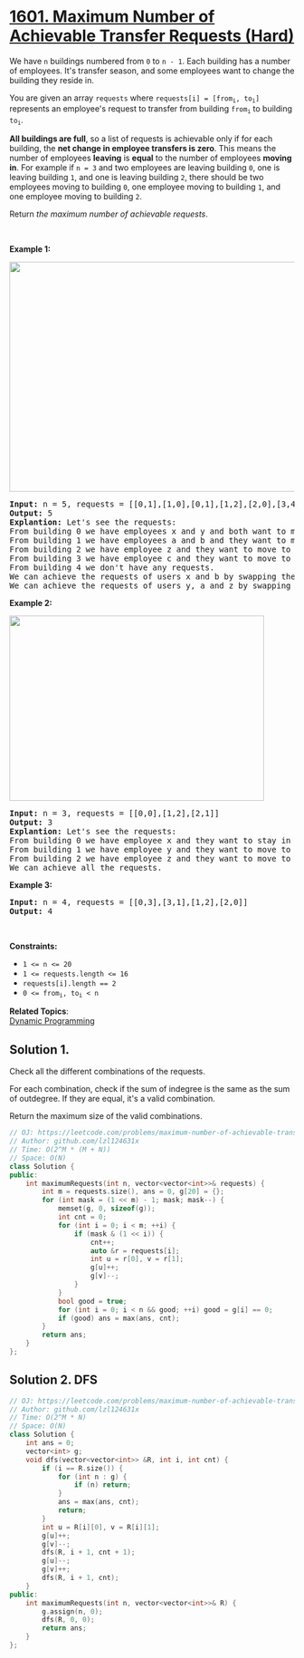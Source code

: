 # [1601. Maximum Number of Achievable Transfer Requests (Hard)](https://leetcode.com/problems/maximum-number-of-achievable-transfer-requests/)

<p>We have <code>n</code> buildings numbered from <code>0</code> to <code>n - 1</code>. Each building has a number of employees. It's transfer season, and some employees want to change the building they reside in.</p>

<p>You are given an array <code>requests</code> where <code>requests[i] = [from<sub>i</sub>, to<sub>i</sub>]</code> represents an employee's request to transfer from building <code>from<sub>i</sub></code> to building <code>to<sub>i</sub></code>.</p>

<p><strong>All buildings are full</strong>, so a list of requests is achievable only if for each building, the <strong>net change in employee transfers is zero</strong>. This means the number of employees <strong>leaving</strong> is <strong>equal</strong> to the number of employees <strong>moving in</strong>. For example if <code>n = 3</code> and two employees are leaving building <code>0</code>, one is leaving building <code>1</code>, and one is leaving building <code>2</code>, there should be two employees moving to building <code>0</code>, one employee moving to building <code>1</code>, and one employee moving to building <code>2</code>.</p>

<p>Return <em>the maximum number of achievable requests</em>.</p>

<p>&nbsp;</p>
<p><strong>Example 1:</strong></p>
<img alt="" src="https://assets.leetcode.com/uploads/2020/09/10/move1.jpg" style="width: 600px; height: 406px;">
<pre><strong>Input:</strong> n = 5, requests = [[0,1],[1,0],[0,1],[1,2],[2,0],[3,4]]
<strong>Output:</strong> 5
<strong>Explantion:</strong> Let's see the requests:
From building 0 we have employees x and y and both want to move to building 1.
From building 1 we have employees a and b and they want to move to buildings 2 and 0 respectively.
From building 2 we have employee z and they want to move to building 0.
From building 3 we have employee c and they want to move to building 4.
From building 4 we don't have any requests.
We can achieve the requests of users x and b by swapping their places.
We can achieve the requests of users y, a and z by swapping the places in the 3 buildings.
</pre>

<p><strong>Example 2:</strong></p>
<img alt="" src="https://assets.leetcode.com/uploads/2020/09/10/move2.jpg" style="width: 450px; height: 327px;">
<pre><strong>Input:</strong> n = 3, requests = [[0,0],[1,2],[2,1]]
<strong>Output:</strong> 3
<strong>Explantion:</strong> Let's see the requests:
From building 0 we have employee x and they want to stay in the same building 0.
From building 1 we have employee y and they want to move to building 2.
From building 2 we have employee z and they want to move to building 1.
We can achieve all the requests. </pre>

<p><strong>Example 3:</strong></p>

<pre><strong>Input:</strong> n = 4, requests = [[0,3],[3,1],[1,2],[2,0]]
<strong>Output:</strong> 4
</pre>

<p>&nbsp;</p>
<p><strong>Constraints:</strong></p>

<ul>
	<li><code>1 &lt;= n &lt;= 20</code></li>
	<li><code>1 &lt;= requests.length &lt;= 16</code></li>
	<li><code>requests[i].length == 2</code></li>
	<li><code>0 &lt;= from<sub>i</sub>, to<sub>i</sub> &lt; n</code></li>
</ul>


**Related Topics**:  
[Dynamic Programming](https://leetcode.com/tag/dynamic-programming/)

## Solution 1.

Check all the different combinations of the requests.

For each combination, check if the sum of indegree is the same as the sum of outdegree. If they are equal, it's a valid combination.

Return the maximum size of the valid combinations.

```cpp
// OJ: https://leetcode.com/problems/maximum-number-of-achievable-transfer-requests/
// Author: github.com/lzl124631x
// Time: O(2^M * (M + N))
// Space: O(N)
class Solution {
public:
    int maximumRequests(int n, vector<vector<int>>& requests) {
        int m = requests.size(), ans = 0, g[20] = {};
        for (int mask = (1 << m) - 1; mask; mask--) {
            memset(g, 0, sizeof(g));
            int cnt = 0;
            for (int i = 0; i < m; ++i) {
                if (mask & (1 << i)) {
                    cnt++;
                    auto &r = requests[i];
                    int u = r[0], v = r[1];
                    g[u]++;
                    g[v]--;
                }
            }
            bool good = true;
            for (int i = 0; i < n && good; ++i) good = g[i] == 0;
            if (good) ans = max(ans, cnt);
        }
        return ans;
    }
};
```

## Solution 2. DFS

```cpp
// OJ: https://leetcode.com/problems/maximum-number-of-achievable-transfer-requests/
// Author: github.com/lzl124631x
// Time: O(2^M * N)
// Space: O(N)
class Solution {
    int ans = 0;
    vector<int> g;
    void dfs(vector<vector<int>> &R, int i, int cnt) {
        if (i == R.size()) {
            for (int n : g) {
                if (n) return;
            }
            ans = max(ans, cnt);
            return;
        }
        int u = R[i][0], v = R[i][1];
        g[u]++;
        g[v]--;
        dfs(R, i + 1, cnt + 1);
        g[u]--;
        g[v]++;
        dfs(R, i + 1, cnt);
    }
public:
    int maximumRequests(int n, vector<vector<int>>& R) {
        g.assign(n, 0);
        dfs(R, 0, 0);
        return ans;
    }
};
```